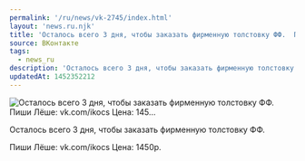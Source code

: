 ```yaml
---
permalink: '/ru/news/vk-2745/index.html'
layout: 'news.ru.njk'
title: 'Осталось всего 3 дня, чтобы заказать фирменную толстовку ФФ.  Пиши Лёше: vk.com/ikocs Цена: 145…'
source: ВКонтакте
tags:
  - news_ru
description: 'Осталось всего 3 дня, чтобы заказать фирменную толстовку ФФ.  Пиши Лёше: vk.com/ikocs Цена: 145…'
updatedAt: 1452352212
---
```

![Осталось всего 3 дня, чтобы заказать фирменную толстовку ФФ.  Пиши Лёше: vk.com/ikocs Цена: 145…](https://sun9-44.userapi.com/impf/c633719/v633719165/b74c/d6B-VCDXHYo.jpg?size=604x483&quality=96&proxy=1&sign=9cfad3835635201054c50cad203094c4&c_uniq_tag=6rLl3rxSVFq_FiyUHWpNkQQCBJ0ZCmul80MIWBrrVGI&type=album)

Осталось всего 3 дня, чтобы заказать фирменную толстовку ФФ.

Пиши Лёше: vk.com/ikocs
Цена: 1450р.
